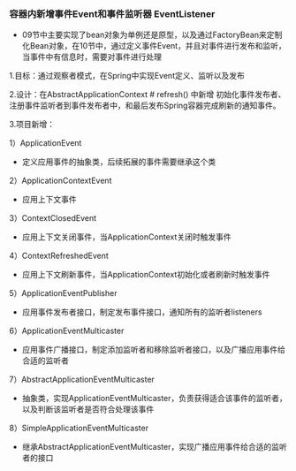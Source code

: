 ### 容器内新增事件Event和事件监听器 EventListener

- 09节中主要实现了bean对象为单例还是原型，以及通过FactoryBean来定制化Bean对象，在10节中，通过定义事件Event，并且对事件进行发布和监听，当事件中有信息时，需要对事件进行处理

1.目标：通过观察者模式，在Spring中实现Event定义、监听以及发布


2.设计：在AbstractApplicationContext # refresh() 中新增 初始化事件发布者、注册事件监听者到事件发布者中，和最后发布Spring容器完成刷新的通知事件。



3.项目新增：

1）ApplicationEvent
- 定义应用事件的抽象类，后续拓展的事件需要继承这个类

2）ApplicationContextEvent
- 应用上下文事件

3）ContextClosedEvent
- 应用上下文关闭事件，当ApplicationContext关闭时触发事件

4）ContextRefreshedEvent
- 应用上下文刷新事件，当ApplicationContext初始化或者刷新时触发事件

5）ApplicationEventPublisher
- 应用事件发布者接口，制定发布事件接口，通知所有的监听者listeners

6）ApplicationEventMulticaster
- 应用事件广播接口，制定添加监听者和移除监听者接口，以及广播应用事件给合适的监听者

7）AbstractApplicationEventMulticaster
- 抽象类，实现ApplicationEventMulticaster，负责获得适合该事件的监听者，以及判断该监听者是否符合处理该事件

8）SimpleApplicationEventMulticaster
- 继承AbstractApplicationEventMulticaster，实现广播应用事件给合适的监听者的接口